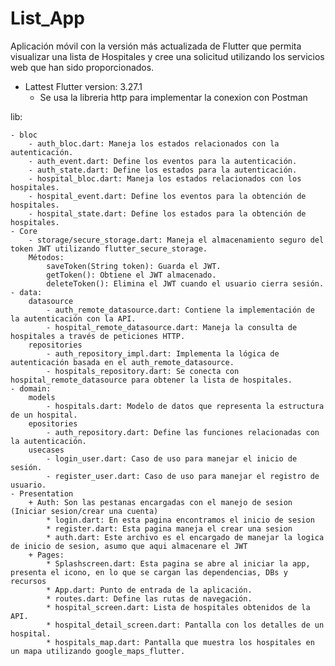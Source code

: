 # List_App

Aplicación móvil con la versión más actualizada de Flutter que
permita visualizar una lista de Hospitales y cree una solicitud utilizando los servicios web que han sido proporcionados.

- Lattest Flutter version: 3.27.1
    - Se usa la libreria http para implementar la conexion con Postman


lib:

    - bloc
        - auth_bloc.dart: Maneja los estados relacionados con la autenticación.
        - auth_event.dart: Define los eventos para la autenticación.
        - auth_state.dart: Define los estados para la autenticación.
        - hospital_bloc.dart: Maneja los estados relacionados con los hospitales.
        - hospital_event.dart: Define los eventos para la obtención de hospitales.
        - hospital_state.dart: Define los estados para la obtención de hospitales.
    - Core
        - storage/secure_storage.dart: Maneja el almacenamiento seguro del token JWT utilizando flutter_secure_storage.
        Métodos:
            saveToken(String token): Guarda el JWT.
            getToken(): Obtiene el JWT almacenado.
            deleteToken(): Elimina el JWT cuando el usuario cierra sesión.
    - data:
        datasource
            - auth_remote_datasource.dart: Contiene la implementación de la autenticación con la API.
            - hospital_remote_datasource.dart: Maneja la consulta de hospitales a través de peticiones HTTP.
        repositories
            - auth_repository_impl.dart: Implementa la lógica de autenticación basada en el auth_remote_datasource.
            - hospitals_repository.dart: Se conecta con hospital_remote_datasource para obtener la lista de hospitales.
    - domain:
        models
            - hospitals.dart: Modelo de datos que representa la estructura de un hospital.
        epositories
            - auth_repository.dart: Define las funciones relacionadas con la autenticación.
        usecases
            - login_user.dart: Caso de uso para manejar el inicio de sesión.
            - register_user.dart: Caso de uso para manejar el registro de usuario.
    - Presentation
        + Auth: Son las pestanas encargadas con el manejo de sesion (Iniciar sesion/crear una cuenta)
            * login.dart: En esta pagina encontramos el inicio de sesion
            * register.dart: Esta pagina maneja el crear una sesion
            * auth.dart: Este archivo es el encargado de manejar la logica de inicio de sesion, asumo que aqui almacenare el JWT
        + Pages:
            * Splashscreen.dart: Esta pagina se abre al iniciar la app, presenta el icono, en lo que se cargan las dependencias, DBs y recursos
            * App.dart: Punto de entrada de la aplicación.
            * routes.dart: Define las rutas de navegación.
            * hospital_screen.dart: Lista de hospitales obtenidos de la API.
            * hospital_detail_screen.dart: Pantalla con los detalles de un hospital.
            * hospitals_map.dart: Pantalla que muestra los hospitales en un mapa utilizando google_maps_flutter.


            